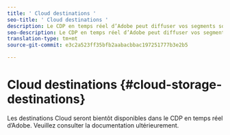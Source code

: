 ```yaml
---
title: ' Cloud destinations '
seo-title: ' Cloud destinations '
description: Le CDP en temps réel d’Adobe peut diffuser vos segments sous forme de fichiers de données dans votre cloud Amazon S3 ou SFTP  des emplacements  de. Nous ajouterons d’autres destinations  nuage dans les  versions suivantes.
seo-description: Le CDP en temps réel d’Adobe peut diffuser vos segments sous forme de fichiers de données dans votre cloud Amazon S3 ou SFTP  des emplacements  de. Nous ajouterons d’autres destinations  nuage dans les  versions suivantes.
translation-type: tm+mt
source-git-commit: e3c2a523ff35bfb2aabacbbac197251777b3e2b5

---
```



#  Cloud destinations {#cloud-storage-destinations}

Les destinations  Cloud  seront bientôt disponibles dans le CDP en temps réel d’Adobe. Veuillez consulter la documentation ultérieurement.

